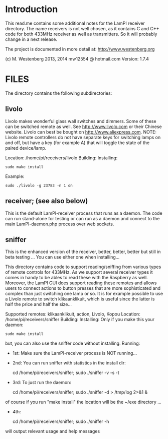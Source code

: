 Introduction
============
This read.me contains some additional notes for the LamPI receiver directory.
The name receivers is not well chosen, as it contains C and C++ code 
for both 433MHz receiver as well as transmitters.
So it will probably change in a next release.

The project is documented in more detail at: http://www.westenberg.org

(c) M. Westenberg 2013, 2014
mw12554 @ hotmail.com
Version: 1.7.4

FILES
=====
The directory contains the following subdirectories:

livolo
------
Livolo makes wonderful glass wall switches and dimmers. Some of these can be 
switched remote as well.
See http://www.livolo.com or their Chinese website. Livolo can best be bought on
http://www.aliexpress.com. 
NOTE: Livolo remote controllers do not have separate keys for switching lamps
on and off, but have a key (for example A) that will toggle the state of the 
paired device/lamp. 

Location: /home/pi/receivers/livolo
Building:
Installing: 

	sudo make install

Example: 

	sudo ./livolo -g 23783 -n 1 on


receiver; (see also below)
---------
This is the default LamPI-receiver process that runs as a daemon.
The code can run stand-alone for testing or can run as a daemon and connect
to the main LamPI-daemon.php process over web sockets.

sniffer
-------
This is the enhanced version of the receiver, better, better, better
but still in beta testing ... You can use either one when installing...

This directory contains code to support reading/sniffing from 
various types of remote controls for 433MHz. As we support several
receiver types it comes in handy to be ables to read these with the
Raspberry as well. Moreover, the LamPI GUI does support reading these remotes
and allows users to connect actions to button presses that are more sophisticated
and complex than just switching one lamp or so.
It is for example possible to use a Livolo remote to switch klikaanklikuit, which
is useful since the latter is half the price and half the size...

Supported remotes: klikaanklikuit, action, Livolo, Kopou
Location: /home/pi/receivers/sniffer
Building: 
Installing: Only if you make this your daemon: 

	sudo make install

but, you can also use the sniffer code without installing.
Running: 
- 1st: Make sure the LamPI-receiver process is NOT running...
- 2nd: You can run sniffer with statistics in the install dir: 

	cd /home/pi/receivers/sniffer; sudo ./sniffer -v -s -t

- 3rd: To just run the daemon:

	cd /home/pi/receivers/sniffer; sudo ./sniffer -d > /tmp/log 2>&1 &

of course if you run "make install" the location will be the ~/exe directory ...
- 4th: 

	cd /home/pi/receivers/sniffer; sudo ./sniffer -h 

will output relevant usage and help messages


